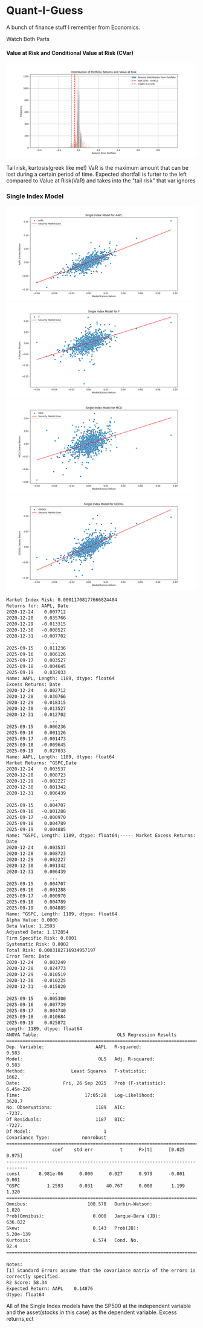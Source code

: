 # Quant-I-Guess
A bunch of finance stuff I remember from Economics.



Watch Both Parts

#### Value at Risk and Conditional Value at Risk (CVar)

![var_es_portfolio](images/VaR-Cvar-EfficientDiversification.png)

Tail risk, kurtosis(greek like me!)
VaR is the maximum amount that can be lost during a certain period of time.
Expected shortfall is furter to the left compared to Value at Risk(VaR) and takes into the "tail risk" that var ignores

### Single Index Model

![apple_sim](images/sim/single_index_model_AAPL.png)
![Ford_sim](images/sim/single_index_model_F.png)
![McDonald's_sim](images/sim/single_index_model_MCD.png)
![google_sim](images/sim/single_index_model_GOOGL.png)

```text
Market Index Risk: 0.00011708177666824404
Returns for: AAPL, Date
2020-12-24    0.007712
2020-12-28    0.035766
2020-12-29   -0.013315
2020-12-30   -0.008527
2020-12-31   -0.007702
                ...   
2025-09-15    0.011236
2025-09-16    0.006126
2025-09-17    0.003527
2025-09-18   -0.004645
2025-09-19    0.032033
Name: AAPL, Length: 1189, dtype: float64
Excess Returns: Date
2020-12-24    0.002712
2020-12-28    0.030766
2020-12-29   -0.018315
2020-12-30   -0.013527
2020-12-31   -0.012702
                ...   
2025-09-15    0.006236
2025-09-16    0.001126
2025-09-17   -0.001473
2025-09-18   -0.009645
2025-09-19    0.027033
Name: AAPL, Length: 1189, dtype: float64
Market Returns: ^GSPC,Date
2020-12-24    0.003537
2020-12-28    0.008723
2020-12-29   -0.002227
2020-12-30    0.001342
2020-12-31    0.006439
                ...   
2025-09-15    0.004707
2025-09-16   -0.001288
2025-09-17   -0.000970
2025-09-18    0.004789
2025-09-19    0.004885
Name: ^GSPC, Length: 1189, dtype: float64;----- Market Excess Returns: Date
2020-12-24    0.003537
2020-12-28    0.008723
2020-12-29   -0.002227
2020-12-30    0.001342
2020-12-31    0.006439
                ...   
2025-09-15    0.004707
2025-09-16   -0.001288
2025-09-17   -0.000970
2025-09-18    0.004789
2025-09-19    0.004885
Name: ^GSPC, Length: 1189, dtype: float64
Alpha Value: 0.0000
Beta Value: 1.2593
Adjusted Beta: 1.172854
Firm Specific Risk: 0.0001
Systematic Risk: 0.0002
Total Risk: 0.0003182716934957197
Error Term: Date
2020-12-24    0.003249
2020-12-28    0.024773
2020-12-29   -0.010519
2020-12-30   -0.010225
2020-12-31   -0.015820
                ...   
2025-09-15    0.005300
2025-09-16    0.007739
2025-09-17    0.004740
2025-09-18   -0.010684
2025-09-19    0.025872
Length: 1189, dtype: float64
ANOVA Table:                             OLS Regression Results                            
==============================================================================
Dep. Variable:                   AAPL   R-squared:                       0.583
Model:                            OLS   Adj. R-squared:                  0.583
Method:                 Least Squares   F-statistic:                     1662.
Date:                Fri, 26 Sep 2025   Prob (F-statistic):          6.45e-228
Time:                        17:05:28   Log-Likelihood:                 3620.7
No. Observations:                1189   AIC:                            -7237.
Df Residuals:                    1187   BIC:                            -7227.
Df Model:                           1                                         
Covariance Type:            nonrobust                                         
==============================================================================
                 coef    std err          t      P>|t|      [0.025      0.975]
------------------------------------------------------------------------------
const       8.981e-06      0.000      0.027      0.979      -0.001       0.001
^GSPC          1.2593      0.031     40.767      0.000       1.199       1.320
==============================================================================
Omnibus:                      108.578   Durbin-Watson:                   1.820
Prob(Omnibus):                  0.000   Jarque-Bera (JB):              636.822
Skew:                           0.143   Prob(JB):                    5.20e-139
Kurtosis:                       6.574   Cond. No.                         92.4
==============================================================================

Notes:
[1] Standard Errors assume that the covariance matrix of the errors is correctly specified.
R2 Score: 58.34
Expected Return: AAPL    0.14876
dtype: float64

```
All of the Single Index models have the SP500 at the independent variable and the asset(stocks in this case)
as the dependent variable. Excess returns,ect
















